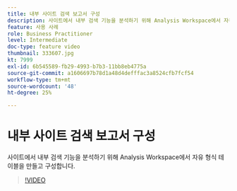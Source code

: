 ```yaml
---
title: 내부 사이트 검색 보고서 구성
description: 사이트에서 내부 검색 기능을 분석하기 위해 Analysis Workspace에서 자유 형식 테이블을 만들고 구성합니다.
feature: 사용 사례
role: Business Practitioner
level: Intermediate
doc-type: feature video
thumbnail: 333607.jpg
kt: 7999
exl-id: 6b545589-fb29-4993-b7b3-11bb8eb4775a
source-git-commit: a1606697b78d1a48d4defffac3a8524cfb7fcf54
workflow-type: tm+mt
source-wordcount: '48'
ht-degree: 25%

---
```


# 내부 사이트 검색 보고서 구성

사이트에서 내부 검색 기능을 분석하기 위해 Analysis Workspace에서 자유 형식 테이블을 만들고 구성합니다.

>[!VIDEO](https://video.tv.adobe.com/v/333607/?quality=12&learn=on)
